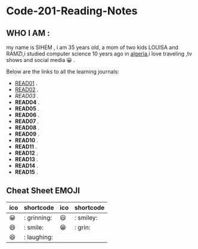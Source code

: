 # Code-201-Reading-Notes

## WHO I AM  :
my name is SIHEM , i am 35 years old, a mom of two kids LOUISA and RAMZI,i studied computer science 10 yesrs ago in [algeria](https://en.wikipedia.org/wiki/Algeria),i love traveling ,tv shows and social media  :grinning: .

Below are the links to all the learning journals:

* [READ01](https://sisidjidji.github.io/class-01/) .
* [READ02](https://github.com/sisidjidji/Code-201-Reading-Notes/blob/master/README2.md) .
* *READ03* .
* **READ04** .
* **READ05** .
* **READ06** .
* **READ07** .
* **READ08** .
* **READ09** .
* **READ10** .
* **READ11** .
* **READ12** .
* **READ13** .
* **READ14** .
* **READ15** .


## Cheat Sheet EMOJI

|ico |	shortcode|	ico	|shortcode|	
|--- |     ----- |  --- |  ------|
|😀	|  : grinning:|	😃 |: smiley:|	
|😄	|     : smile:|   😁|: grin:	|
|😆	|  : laughing:|

